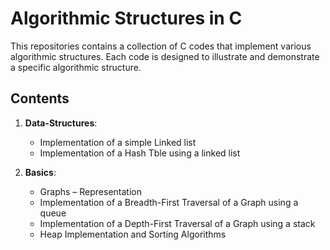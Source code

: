 # Algorithmic Structures in C

This repositories contains a collection of C codes that implement various algorithmic structures. Each code is designed to illustrate and demonstrate a specific algorithmic structure.

## Contents

1. **Data-Structures**:
   - Implementation of a simple Linked list 
   - Implementation of a Hash Tble using a linked list

2. **Basics**:
   - Graphs – Representation
   - Implementation of a Breadth-First Traversal of a Graph using a queue
   - Implementation of a Depth-First Traversal of a Graph using a stack
   - Heap Implementation and Sorting Algorithms


  

